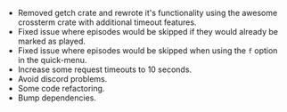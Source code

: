 * Removed getch crate and rewrote it's functionality using the awesome crossterm crate with additional timeout features.
* Fixed issue where episodes would be skipped if they would already be marked as played.
* Fixed issue where episodes would be skipped when using the `f` option in the quick-menu.
* Increase some request timeouts to 10 seconds.
* Avoid discord problems.
* Some code refactoring.
* Bump dependencies.
